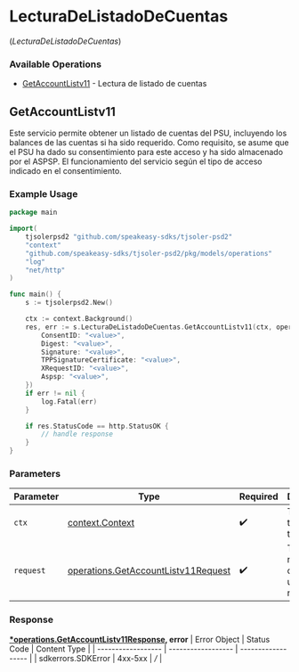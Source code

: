 # LecturaDeListadoDeCuentas
(*LecturaDeListadoDeCuentas*)

### Available Operations

* [GetAccountListv11](#getaccountlistv11) - Lectura de listado de cuentas

## GetAccountListv11

Este servicio permite obtener un listado de cuentas del PSU, incluyendo los balances de las cuentas si ha sido requerido. Como requisito, se asume que el PSU ha dado su consentimiento para este acceso y ha sido almacenado por el ASPSP. El funcionamiento del servicio según el tipo de acceso indicado en el consentimiento.

### Example Usage

```go
package main

import(
	tjsolerpsd2 "github.com/speakeasy-sdks/tjsoler-psd2"
	"context"
	"github.com/speakeasy-sdks/tjsoler-psd2/pkg/models/operations"
	"log"
	"net/http"
)

func main() {
    s := tjsolerpsd2.New()

    ctx := context.Background()
    res, err := s.LecturaDeListadoDeCuentas.GetAccountListv11(ctx, operations.GetAccountListv11Request{
        ConsentID: "<value>",
        Digest: "<value>",
        Signature: "<value>",
        TPPSignatureCertificate: "<value>",
        XRequestID: "<value>",
        Aspsp: "<value>",
    })
    if err != nil {
        log.Fatal(err)
    }

    if res.StatusCode == http.StatusOK {
        // handle response
    }
}
```

### Parameters

| Parameter                                                                                      | Type                                                                                           | Required                                                                                       | Description                                                                                    |
| ---------------------------------------------------------------------------------------------- | ---------------------------------------------------------------------------------------------- | ---------------------------------------------------------------------------------------------- | ---------------------------------------------------------------------------------------------- |
| `ctx`                                                                                          | [context.Context](https://pkg.go.dev/context#Context)                                          | :heavy_check_mark:                                                                             | The context to use for the request.                                                            |
| `request`                                                                                      | [operations.GetAccountListv11Request](../../pkg/models/operations/getaccountlistv11request.md) | :heavy_check_mark:                                                                             | The request object to use for the request.                                                     |


### Response

**[*operations.GetAccountListv11Response](../../pkg/models/operations/getaccountlistv11response.md), error**
| Error Object       | Status Code        | Content Type       |
| ------------------ | ------------------ | ------------------ |
| sdkerrors.SDKError | 4xx-5xx            | */*                |
